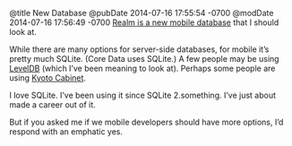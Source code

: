 @title New Database
@pubDate 2014-07-16 17:55:54 -0700
@modDate 2014-07-16 17:56:49 -0700
<a href="http://realm.io/news/introducing-realm/">Realm is a new mobile database</a> that I should look at.

While there are many options for server-side databases, for mobile it’s pretty much SQLite. (Core Data uses SQLite.) A few people may be using <a href="https://code.google.com/p/leveldb/">LevelDB</a> (which I’ve been meaning to look at). Perhaps some people are using <a href="http://fallabs.com/kyotocabinet/">Kyoto Cabinet</a>.

I love SQLite. I’ve been using it since SQLite 2.something. I’ve just about made a career out of it.

But if you asked me if we mobile developers should have more options, I’d respond with an emphatic yes.
